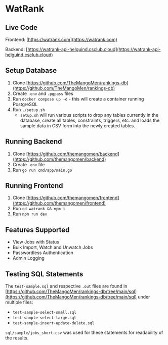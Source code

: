 # WatRank

## Live Code
Frontend: [https://watrank.com](https://watrank.com)

Backend: [https://watrank-api-helguind.csclub.cloud](https://watrank-api-helguind.csclub.cloud)

## Setup Database
1. Clone [https://github.com/TheMangoMen/rankings-db](https://github.com/TheMangoMen/rankings-db)
2. Create `.env` and `.pgpass` files
3. Run `docker compose up -d` - this will create a container running PostgreSQL
4. Run `./setup.sh`
    - `setup.sh` will run various scripts to drop any tables currently in the database, create all tables, constraints, triggers, etc. and loads the sample data in CSV form into the newly created tables.

## Running Backend
1. Clone [https://github.com/themangomen/backend](https://github.com/themangomen/backend)
2. Create `.env` file
3. Run `go run cmd/app/main.go`

## Running Frontend
1. Clone [https://github.com/themangomen/frontend](https://github.com/themangomen/frontend)
2. Run `cd watrank && npm i`
3. Run `npm run dev`

## Features Supported
- View Jobs with Status
- Bulk Import, Watch and Unwatch Jobs
- Passwordless Authentication
- Admin Logging

## Testing SQL Statements
The `test-sample.sql` and respective `.out` files are found in [https://github.com/TheMangoMen/rankings-db/tree/main/sql](https://github.com/TheMangoMen/rankings-db/tree/main/sql) under multiple files:
- `test-sample-select-small.sql`
- `test-sample-select-large.sql`
- `test-sample-insert-update-delete.sql`

`sql/sample/jobs_short.csv` was used for these statements for readability of the results.
